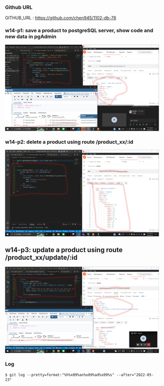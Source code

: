 ### Github URL

GITHUB_URL : https://github.com/chen945/1102-db-76

### w14-p1: save a product to postgreSQL server, show code and new data in pgAdmin

![p1](./p1.png)

### w14-p2: delete a product using route /product_xx/:id

![p2](./p2.png)

## w14-p3: update a product using route /product_xx/update/:id

![p3](./p3.png)

### Log

```
$ git log --pretty=format:"%h%x09%an%x09%ad%x09%s" --after="2022-05-23"
```
